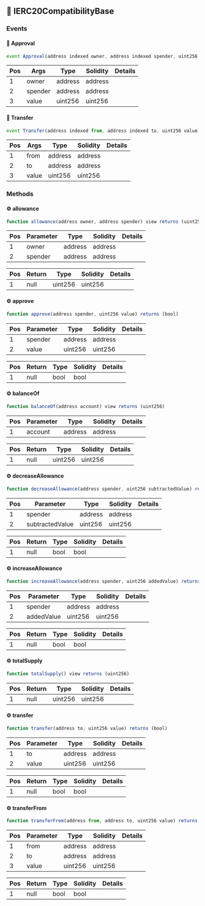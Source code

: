 ## 📜 IERC20CompatibilityBase

### Events

#### 📢 __Approval__
```js
event Approval(address indexed owner, address indexed spender, uint256 value)
```
| Pos | Args | Type | Solidity | Details |
| --- | --- | --- | --- | --- |
|1 | owner | address | address |  |
|2 | spender | address | address |  |
|3 | value | uint256 | uint256 |  |


#### 📢 __Transfer__
```js
event Transfer(address indexed from, address indexed to, uint256 value)
```
| Pos | Args | Type | Solidity | Details |
| --- | --- | --- | --- | --- |
|1 | from | address | address |  |
|2 | to | address | address |  |
|3 | value | uint256 | uint256 |  |


### Methods

#### ⚙️ __allowance__
```js
function allowance(address owner, address spender) view returns (uint256)
```
| Pos | Parameter | Type | Solidity | Details |
| --- | --- | --- | --- | --- |
|1 | owner | address | address |  |
|2 | spender | address | address |  |


| Pos | Return | Type | Solidity | Details |
| --- | --- | --- | --- | --- |
|1 | null | uint256 | uint256 |  |


#### ⚙️ __approve__
```js
function approve(address spender, uint256 value) returns (bool)
```
| Pos | Parameter | Type | Solidity | Details |
| --- | --- | --- | --- | --- |
|1 | spender | address | address |  |
|2 | value | uint256 | uint256 |  |


| Pos | Return | Type | Solidity | Details |
| --- | --- | --- | --- | --- |
|1 | null | bool | bool |  |


#### ⚙️ __balanceOf__
```js
function balanceOf(address account) view returns (uint256)
```
| Pos | Parameter | Type | Solidity | Details |
| --- | --- | --- | --- | --- |
|1 | account | address | address |  |


| Pos | Return | Type | Solidity | Details |
| --- | --- | --- | --- | --- |
|1 | null | uint256 | uint256 |  |


#### ⚙️ __decreaseAllowance__
```js
function decreaseAllowance(address spender, uint256 subtractedValue) returns (bool)
```
| Pos | Parameter | Type | Solidity | Details |
| --- | --- | --- | --- | --- |
|1 | spender | address | address |  |
|2 | subtractedValue | uint256 | uint256 |  |


| Pos | Return | Type | Solidity | Details |
| --- | --- | --- | --- | --- |
|1 | null | bool | bool |  |


#### ⚙️ __increaseAllowance__
```js
function increaseAllowance(address spender, uint256 addedValue) returns (bool)
```
| Pos | Parameter | Type | Solidity | Details |
| --- | --- | --- | --- | --- |
|1 | spender | address | address |  |
|2 | addedValue | uint256 | uint256 |  |


| Pos | Return | Type | Solidity | Details |
| --- | --- | --- | --- | --- |
|1 | null | bool | bool |  |


#### ⚙️ __totalSupply__
```js
function totalSupply() view returns (uint256)
```
| Pos | Return | Type | Solidity | Details |
| --- | --- | --- | --- | --- |
|1 | null | uint256 | uint256 |  |


#### ⚙️ __transfer__
```js
function transfer(address to, uint256 value) returns (bool)
```
| Pos | Parameter | Type | Solidity | Details |
| --- | --- | --- | --- | --- |
|1 | to | address | address |  |
|2 | value | uint256 | uint256 |  |


| Pos | Return | Type | Solidity | Details |
| --- | --- | --- | --- | --- |
|1 | null | bool | bool |  |


#### ⚙️ __transferFrom__
```js
function transferFrom(address from, address to, uint256 value) returns (bool)
```
| Pos | Parameter | Type | Solidity | Details |
| --- | --- | --- | --- | --- |
|1 | from | address | address |  |
|2 | to | address | address |  |
|3 | value | uint256 | uint256 |  |


| Pos | Return | Type | Solidity | Details |
| --- | --- | --- | --- | --- |
|1 | null | bool | bool |  |


